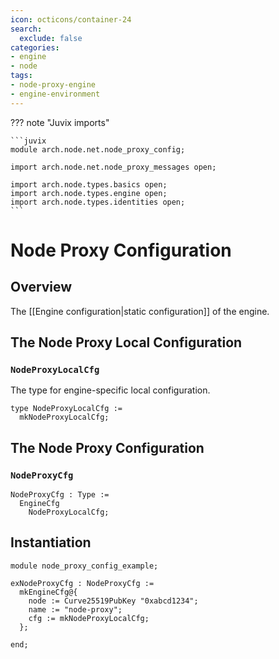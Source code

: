```yaml
---
icon: octicons/container-24
search:
  exclude: false
categories:
- engine
- node
tags:
- node-proxy-engine
- engine-environment
---
```


??? note "Juvix imports"

    ```juvix
    module arch.node.net.node_proxy_config;

    import arch.node.net.node_proxy_messages open;

    import arch.node.types.basics open;
    import arch.node.types.engine open;
    import arch.node.types.identities open;
    ```

# Node Proxy Configuration

## Overview

The [[Engine configuration|static configuration]] of the engine.

## The Node Proxy Local Configuration

### `NodeProxyLocalCfg`

The type for engine-specific local configuration.

<!-- --8<-- [start:NodeProxyLocalCfg] -->
```juvix
type NodeProxyLocalCfg :=
  mkNodeProxyLocalCfg;
```
<!-- --8<-- [end:NodeProxyLocalCfg] -->

## The Node Proxy Configuration

### `NodeProxyCfg`

<!-- --8<-- [start:NodeProxyCfg] -->
```juvix
NodeProxyCfg : Type :=
  EngineCfg
    NodeProxyLocalCfg;
```
<!-- --8<-- [end:NodeProxyCfg] -->

## Instantiation

<!-- --8<-- [start:exNodeProxyCfg] -->
```juvix extract-module-statements
module node_proxy_config_example;

exNodeProxyCfg : NodeProxyCfg :=
  mkEngineCfg@{
    node := Curve25519PubKey "0xabcd1234";
    name := "node-proxy";
    cfg := mkNodeProxyLocalCfg;
  };

end;
```
<!-- --8<-- [end:exNodeProxyCfg] -->
